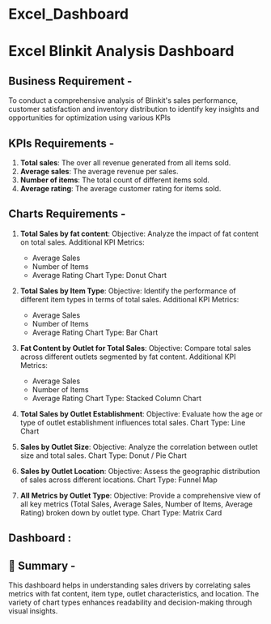 # Excel_Dashboard

# Excel Blinkit Analysis Dashboard

## Business Requirement -

To conduct a comprehensive analysis of Blinkit's sales performance, customer satisfaction and inventory distribution to identify key insights and opportunities for optimization using various KPIs

## KPIs Requirements -

1. **Total sales**: The over all revenue generated from all items sold.
2. **Average sales**: The average revenue per sales.
3. **Number of items**: The total count of different items sold.
4. **Average rating**: The average customer rating for items sold.

## Charts Requirements -

1. **Total Sales by fat content**:
   Objective: Analyze the impact of fat content on total sales.
   Additional KPI Metrics:
   - Average Sales
   - Number of Items
   - Average Rating
   Chart Type: Donut Chart

2. **Total Sales by Item Type**:
   Objective: Identify the performance of different item types in terms of total sales.
   Additional KPI Metrics:
   - Average Sales
   - Number of Items
   - Average Rating
   Chart Type: Bar Chart

3. **Fat Content by Outlet for Total Sales**:
    Objective: Compare total sales across different outlets segmented by fat content.
    Additional KPI Metrics:
    - Average Sales
    - Number of Items
    - Average Rating
    Chart Type: Stacked Column Chart

4. **Total Sales by Outlet Establishment**:
   Objective: Evaluate how the age or type of outlet establishment influences total sales.
   Chart Type: Line Chart

5. **Sales by Outlet Size**:
   Objective: Analyze the correlation between outlet size and total sales.
   Chart Type: Donut / Pie Chart
   
6. **Sales by Outlet Location**:
   Objective: Assess the geographic distribution of sales across different locations.
   Chart Type: Funnel Map

7. **All Metrics by Outlet Type**:
   Objective: Provide a comprehensive view of all key metrics (Total Sales, Average Sales, Number of Items, Average Rating) broken down by outlet type.
   Chart Type: Matrix Card

## Dashboard :



## 📌 Summary -
This dashboard helps in understanding sales drivers by correlating sales metrics with fat content, item type, outlet characteristics, and location. The variety of chart types enhances readability and decision-making through visual insights.



